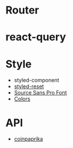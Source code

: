 # Router
# react-query

# Style
- styled-component
- [styled-reset](https://github.com/zacanger/styled-reset/blob/master/src/index.ts)
- [Source Sans Pro Font](https://fonts.google.com/specimen/Source+Sans+Pro?query=source+sans)
- [Colors](https://flatuicolors.com/palette/gb)

# API
- [coinpaprika](https://api.coinpaprika.com)